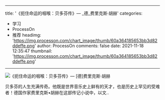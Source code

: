 
---
title: '《扼住命运的咽喉：贝多芬传》— _德_费里克斯·胡赫'
categories: 
 - 学习
 - ProcessOn
 - 推荐
headimg: 'https://img.processon.com/chart_image/thumb/60a364185653bb3d82ddeffe.png'
author: ProcessOn
comments: false
date: 2021-11-18 12:35:47
thumbnail: 'https://img.processon.com/chart_image/thumb/60a364185653bb3d82ddeffe.png'
---

<div>   
<img class="thumb" alt="《扼住命运的咽喉：贝多芬传》— [德]费里克斯·胡赫" src="https://img.processon.com/chart_image/thumb/60a364185653bb3d82ddeffe.png" referrerpolicy="no-referrer">
<p>贝多芬的人生充满传奇。他既是世界音乐史上鲜有的天才，也是历史上罕见的受难者！德国作家费里克斯•胡赫在这部传记小说中，以文..</p>  
</div>
            